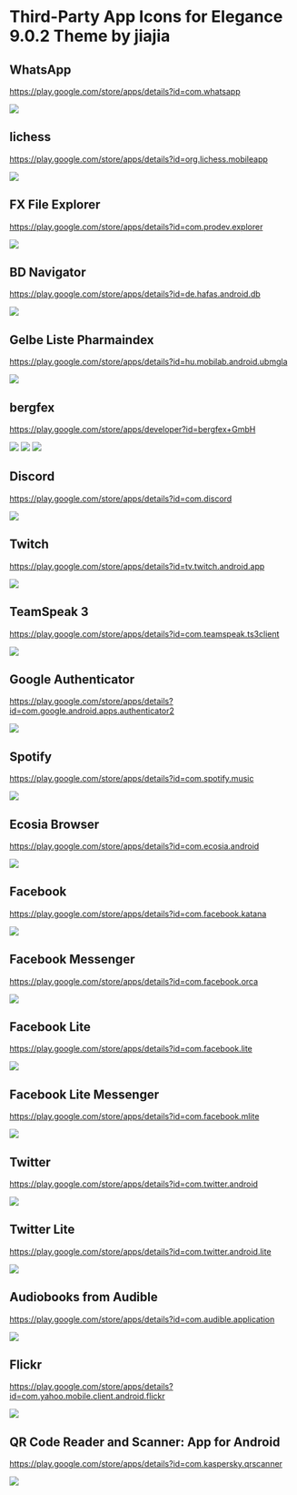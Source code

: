 # Third-Party App Icons for Elegance 9.0.2 Theme by jiajia

## WhatsApp
https://play.google.com/store/apps/details?id=com.whatsapp 

<image src="https://raw.githubusercontent.com/MadameSolette/HUAWEI/master/Icons/Elegance%209.0.2/third-party-app-icons/com.whatsapp.png">

## lichess
https://play.google.com/store/apps/details?id=org.lichess.mobileapp

<image src="https://raw.githubusercontent.com/MadameSolette/HUAWEI/master/Icons/Elegance%209.0.2/third-party-app-icons/org.lichess.mobileapp.png">

## FX File Explorer
https://play.google.com/store/apps/details?id=com.prodev.explorer 

<image src="https://raw.githubusercontent.com/MadameSolette/HUAWEI/master/Icons/Elegance%209.0.2/third-party-app-icons/com.prodev.explorer.png">

## BD Navigator
https://play.google.com/store/apps/details?id=de.hafas.android.db

<image src="https://raw.githubusercontent.com/MadameSolette/HUAWEI/master/Icons/Elegance%209.0.2/third-party-app-icons/de.hafas.android.db.png">

## Gelbe Liste Pharmaindex
https://play.google.com/store/apps/details?id=hu.mobilab.android.ubmgla

<image src="https://raw.githubusercontent.com/MadameSolette/HUAWEI/master/Icons/Elegance%209.0.2/third-party-app-icons/hu.mobilab.android.ubmgla.png">

## bergfex
https://play.google.com/store/apps/developer?id=bergfex+GmbH

<image src="https://github.com/MadameSolette/HUAWEI/blob/master/Icons/Elegance%209.0.2/third-party-app-icons/com.bergfex.mobile.weather.png"> <image src="https://github.com/MadameSolette/HUAWEI/blob/master/Icons/Elegance%209.0.2/third-party-app-icons/com.bergfex.tour.png"> <image src="https://github.com/MadameSolette/HUAWEI/blob/master/Icons/Elegance%209.0.2/third-party-app-icons/com.bergfex.mobile.android.png">

## Discord
https://play.google.com/store/apps/details?id=com.discord

<image src="https://github.com/MadameSolette/HUAWEI/blob/master/Icons/Elegance%209.0.2/third-party-app-icons/com.discord.png">

## Twitch
https://play.google.com/store/apps/details?id=tv.twitch.android.app

<image src="https://github.com/MadameSolette/HUAWEI/blob/master/Icons/Elegance%209.0.2/third-party-app-icons/tv.twitch.android.app.png">

## TeamSpeak 3
https://play.google.com/store/apps/details?id=com.teamspeak.ts3client

<image src="https://github.com/MadameSolette/HUAWEI/blob/master/Icons/Elegance%209.0.2/third-party-app-icons/com.teamspeak.ts3client.png">

## Google Authenticator
https://play.google.com/store/apps/details?id=com.google.android.apps.authenticator2

<image src="https://github.com/MadameSolette/HUAWEI/blob/master/Icons/Elegance%209.0.2/third-party-app-icons/com.google.android.apps.authenticator2.png">

## Spotify
https://play.google.com/store/apps/details?id=com.spotify.music

<image src="https://github.com/MadameSolette/HUAWEI/blob/master/Icons/Elegance%209.0.2/third-party-app-icons/com.spotify.music.png">

## Ecosia Browser
https://play.google.com/store/apps/details?id=com.ecosia.android

<image src="https://github.com/MadameSolette/HUAWEI/blob/master/Icons/Elegance%209.0.2/third-party-app-icons/com.ecosia.android.png">

## Facebook
https://play.google.com/store/apps/details?id=com.facebook.katana

<image src="https://github.com/MadameSolette/HUAWEI/blob/master/Icons/Elegance%209.0.2/third-party-app-icons/com.facebook.katana.png">

## Facebook Messenger
https://play.google.com/store/apps/details?id=com.facebook.orca

<image src="https://github.com/MadameSolette/HUAWEI/blob/master/Icons/Elegance%209.0.2/third-party-app-icons/com.facebook.orca.png">

## Facebook Lite
https://play.google.com/store/apps/details?id=com.facebook.lite

<image src="https://github.com/MadameSolette/HUAWEI/blob/master/Icons/Elegance%209.0.2/third-party-app-icons/com.facebook.lite.png">

## Facebook Lite Messenger
https://play.google.com/store/apps/details?id=com.facebook.mlite

<image src="https://github.com/MadameSolette/HUAWEI/blob/master/Icons/Elegance%209.0.2/third-party-app-icons/com.facebook.mlite.png">

## Twitter
https://play.google.com/store/apps/details?id=com.twitter.android

<image src="https://github.com/MadameSolette/HUAWEI/blob/master/Icons/Elegance%209.0.2/third-party-app-icons/com.twitter.android.png">

## Twitter Lite
https://play.google.com/store/apps/details?id=com.twitter.android.lite

<image src="https://github.com/MadameSolette/HUAWEI/blob/master/Icons/Elegance%209.0.2/third-party-app-icons/com.twitter.android.lite.png">

## Audiobooks from Audible
https://play.google.com/store/apps/details?id=com.audible.application

<image src="https://github.com/MadameSolette/HUAWEI/blob/master/Icons/Elegance%209.0.2/third-party-app-icons/com.audible.application.png">

## Flickr
https://play.google.com/store/apps/details?id=com.yahoo.mobile.client.android.flickr

<image src="https://github.com/MadameSolette/HUAWEI/blob/master/Icons/Elegance%209.0.2/third-party-app-icons/com.yahoo.mobile.client.android.flickr.png">

## QR Code Reader and Scanner: App for Android
https://play.google.com/store/apps/details?id=com.kaspersky.qrscanner

<image src="https://github.com/MadameSolette/HUAWEI/blob/master/Icons/Elegance%209.0.2/third-party-app-icons/com.kaspersky.qrscanner.png">
